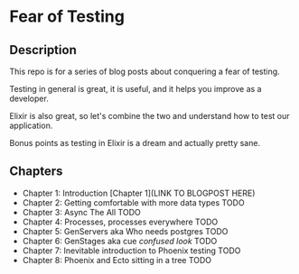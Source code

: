 # Fear of Testing

## Description

This repo is for a series of blog posts about conquering a fear of testing.

Testing in general is great, it is useful, and it helps you improve as a developer.

Elixir is also great, so let's combine the two and understand how to test our application.

Bonus points as testing in Elixir is a dream and actually pretty sane.

## Chapters

* Chapter 1: Introduction [Chapter 1](LINK TO BLOGPOST HERE)
* Chapter 2: Getting comfortable with more data types TODO
* Chapter 3: Async The All TODO
* Chapter 4: Processes, processes everywhere  TODO
* Chapter 5: GenServers aka Who needs postgres TODO
* Chapter 6: GenStages aka cue *confused look* TODO
* Chapter 7: Inevitable introduction to Phoenix testing TODO
* Chapter 8: Phoenix and Ecto sitting in a tree TODO
